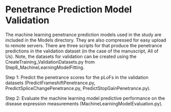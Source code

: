 # Penetrance Prediction Model Validation

The machine learning penetrance prediction models used in the study are included in the Models directory. They are also compressed for easy upload to remote servers. There are three scripts for that produce the penetrance predictions in the validation dataset (in the case of the manuscript, All of Us). Note, the datasets for validation can be created using the CreateTraining_ValidationDatasets.py from Step8_MachineLearningModelFitting.

Step 1: Predict the penetrance scores for the pLoFs in the validation datasets (PredictFrameshiftPenetrance.py, PredictSpliceChangePenetrance.py, PredictStopGainPenetrance.py).

Step 2: Evaluate the machine learning model predictive performance on the disease expression measurements (MachineLearningModelEvaluation.py).


